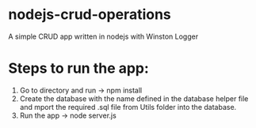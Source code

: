 # nodejs-crud-operations
A simple CRUD app written in nodejs with Winston Logger

# Steps to run the app:

1. Go to directory and run -> npm install
2. Create the database with the name defined in the database helper file and mport the required .sql file from Utils folder into the database.
3. Run the app -> node server.js